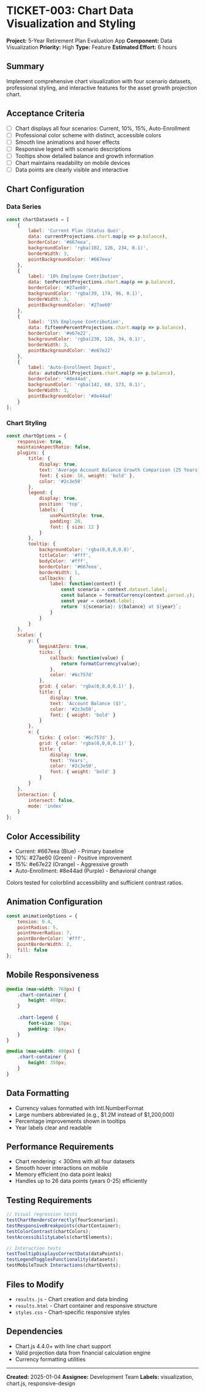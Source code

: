 # TICKET-003: Chart Data Visualization and Styling

**Project:** 5-Year Retirement Plan Evaluation App
**Component:** Data Visualization
**Priority:** High
**Type:** Feature
**Estimated Effort:** 6 hours

## Summary
Implement comprehensive chart visualization with four scenario datasets, professional styling, and interactive features for the asset growth projection chart.

## Acceptance Criteria
- [ ] Chart displays all four scenarios: Current, 10%, 15%, Auto-Enrollment
- [ ] Professional color scheme with distinct, accessible colors
- [ ] Smooth line animations and hover effects
- [ ] Responsive legend with scenario descriptions
- [ ] Tooltips show detailed balance and growth information
- [ ] Chart maintains readability on mobile devices
- [ ] Data points are clearly visible and interactive

## Chart Configuration

### Data Series
```javascript
const chartDatasets = [
    {
        label: 'Current Plan (Status Quo)',
        data: currentProjections.chart.map(p => p.balance),
        borderColor: '#667eea',
        backgroundColor: 'rgba(102, 126, 234, 0.1)',
        borderWidth: 3,
        pointBackgroundColor: '#667eea'
    },
    {
        label: '10% Employee Contribution',
        data: tenPercentProjections.chart.map(p => p.balance),
        borderColor: '#27ae60',
        backgroundColor: 'rgba(39, 174, 96, 0.1)',
        borderWidth: 3,
        pointBackgroundColor: '#27ae60'
    },
    {
        label: '15% Employee Contribution', 
        data: fifteenPercentProjections.chart.map(p => p.balance),
        borderColor: '#e67e22',
        backgroundColor: 'rgba(230, 126, 34, 0.1)',
        borderWidth: 3,
        pointBackgroundColor: '#e67e22'
    },
    {
        label: 'Auto-Enrollment Impact',
        data: autoEnrollProjections.chart.map(p => p.balance),
        borderColor: '#8e44ad',
        backgroundColor: 'rgba(142, 68, 173, 0.1)',
        borderWidth: 3,
        pointBackgroundColor: '#8e44ad'
    }
];
```

### Chart Styling
```javascript
const chartOptions = {
    responsive: true,
    maintainAspectRatio: false,
    plugins: {
        title: {
            display: true,
            text: 'Average Account Balance Growth Comparison (25 Years)',
            font: { size: 16, weight: 'bold' },
            color: '#2c3e50'
        },
        legend: {
            display: true,
            position: 'top',
            labels: {
                usePointStyle: true,
                padding: 20,
                font: { size: 12 }
            }
        },
        tooltip: {
            backgroundColor: 'rgba(0,0,0,0.8)',
            titleColor: '#fff',
            bodyColor: '#fff',
            borderColor: '#667eea',
            borderWidth: 1,
            callbacks: {
                label: function(context) {
                    const scenario = context.dataset.label;
                    const balance = formatCurrency(context.parsed.y);
                    const year = context.label;
                    return `${scenario}: ${balance} at ${year}`;
                }
            }
        }
    },
    scales: {
        y: {
            beginAtZero: true,
            ticks: {
                callback: function(value) {
                    return formatCurrency(value);
                },
                color: '#6c757d'
            },
            grid: { color: 'rgba(0,0,0,0.1)' },
            title: {
                display: true,
                text: 'Account Balance ($)',
                color: '#2c3e50',
                font: { weight: 'bold' }
            }
        },
        x: {
            ticks: { color: '#6c757d' },
            grid: { color: 'rgba(0,0,0,0.1)' },
            title: {
                display: true,
                text: 'Years',
                color: '#2c3e50',
                font: { weight: 'bold' }
            }
        }
    },
    interaction: {
        intersect: false,
        mode: 'index'
    }
};
```

## Color Accessibility
- Current: #667eea (Blue) - Primary baseline
- 10%: #27ae60 (Green) - Positive improvement
- 15%: #e67e22 (Orange) - Aggressive growth
- Auto-Enrollment: #8e44ad (Purple) - Behavioral change

Colors tested for colorblind accessibility and sufficient contrast ratios.

## Animation Configuration
```javascript
const animationOptions = {
    tension: 0.4,
    pointRadius: 5,
    pointHoverRadius: 7,
    pointBorderColor: '#fff',
    pointBorderWidth: 2,
    fill: false
};
```

## Mobile Responsiveness
```css
@media (max-width: 768px) {
    .chart-container {
        height: 400px;
    }
    
    .chart-legend {
        font-size: 10px;
        padding: 10px;
    }
}

@media (max-width: 480px) {
    .chart-container {
        height: 350px;
    }
}
```

## Data Formatting
- Currency values formatted with Intl.NumberFormat
- Large numbers abbreviated (e.g., $1.2M instead of $1,200,000)
- Percentage improvements shown in tooltips
- Year labels clear and readable

## Performance Requirements
- Chart rendering: < 300ms with all four datasets
- Smooth hover interactions on mobile
- Memory efficient (no data point leaks)
- Handles up to 26 data points (years 0-25) efficiently

## Testing Requirements
```javascript
// Visual regression tests
testChartRendersCorrectly(fourScenarios);
testResponsiveBreakpoints(chartContainer);
testColorContrast(chartColors);
testAccessibilityLabels(chartElements);

// Interaction tests  
testTooltipDisplaysCorrectData(dataPoints);
testLegendTogglesFunctionality(datasets);
testMobileTouch Interactions(chartEvents);
```

## Files to Modify
- `results.js` - Chart creation and data binding
- `results.html` - Chart container and responsive structure
- `styles.css` - Chart-specific responsive styles

## Dependencies
- Chart.js 4.4.0+ with line chart support
- Valid projection data from financial calculation engine
- Currency formatting utilities

---
**Created:** 2025-01-04
**Assignee:** Development Team
**Labels:** visualization, chart.js, responsive-design